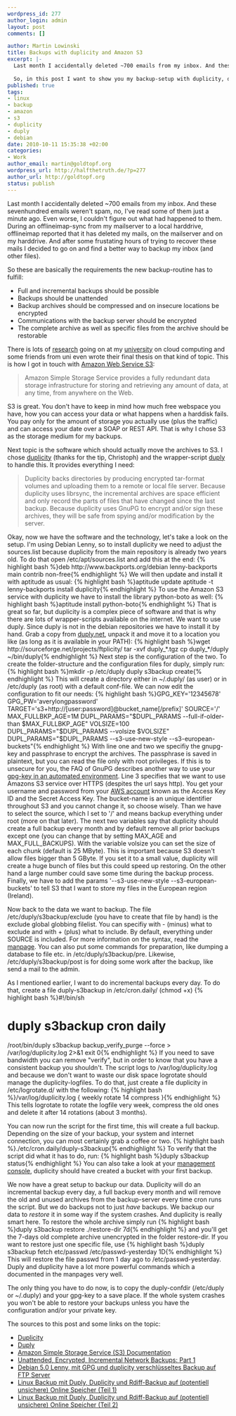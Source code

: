 ```yaml
--- 
wordpress_id: 277
author_login: admin
layout: post
comments: []

author: Martin Lowinski
title: Backups with duplicity and Amazon S3
excerpt: |-
  Last month I accidentally deleted ~700 emails from my inbox. And these sevenhundred emails weren't spam, no, I've read some of them just a minute ago. Even worse, I couldn't figure out what had happened to them. During an offlineimap-sync from my mailserver to a local harddrive offlineimap reported that it deleted my mails, on the mailserver and on my harddrive. And after some frustating hours of trying to recover these mails I decided to go on and find a better way to backup my inbox (and other files).
  
  So, in this post I want to show you my backup-setup with duplicity, duply and Amazons S3.
published: true
tags: 
- linux
- backup
- amazon
- s3
- duplicity
- duply
- debian
date: 2010-10-11 15:35:38 +02:00
categories: 
- Work
author_email: martin@goldtopf.org
wordpress_url: http://halfthetruth.de/?p=277
author_url: http://goldtopf.org
status: publish
---
```

Last month I accidentally deleted ~700 emails from my inbox. And these sevenhundred emails weren't spam, no, I've read some of them just a minute ago. Even worse, I couldn't figure out what had happened to them. During an offlineimap-sync from my mailserver to a local harddrive, offlineimap reported that it has deleted my mails, on the mailserver and on my harddrive. And after some frustating hours of trying to recover these mails I decided to go on and find a better way to backup my inbox (and other files).

So these are basically the requirements the new backup-routine has to fulfill:
<ul>
	<li>Full and incremental backups should be possible</li>
	<li>Backups should be unattended</li>
	<li>Backup archives should be compressed and on insecure locations be encrypted</li>
	<li>Communications with the backup server should be encrypted</li>
	<li>The complete archive as well as specific files from the archive should be restorable</li>
</ul>
There is lots of <a href="http://www.wolke.hs-furtwangen.de/">research</a> going on at my <a href="http://www.hs-furtwangen.de">university</a> on cloud computing and some friends from uni even wrote their final thesis on that kind of topic. This is how I got in touch with <a href="http://aws.amazon.com/s3/">Amazon Web Service S3</a>:
<blockquote>Amazon Simple Storage Service provides a fully redundant data storage infrastructure for storing and retrieving any amount of data, at any time, from anywhere on the Web.</blockquote>
S3 is great. You don't have to keep in mind how much free webspace you have, how you can access your data or what happens when a harddisk fails. You pay only for the amount of storage you actually use (plus the traffic) and can access your date over a SOAP or REST API. That is why I chose S3 as the storage medium for my backups.

Next topic is the software which should actually move the archives to S3. I chose <a href="http://duplicity.nongnu.org/">duplicity</a> (thanks for the tip, Christoph) and the wrapper-script <a href="http://duply.net/">duply</a> to handle this. It provides everything I need:
<blockquote>Duplicity backs directories by producing encrypted tar-format volumes and uploading them to a remote or local file server. Because duplicity uses librsync, the incremental archives are space efficient and only record the parts of files that have changed since the last backup. Because duplicity uses GnuPG to encrypt and/or sign these archives, they will be safe from spying and/or modification by the server.</blockquote>
Okay, now we have the software and the technology, let's take a look on the setup. I'm using Debian Lenny, so to install duplicity we need to adjust the sources.list because duplicity from the main repository is already two years old. To do that open /etc/apt/sources.list and add this at the end:
{% highlight bash %}deb http://www.backports.org/debian lenny-backports main contrib non-free{% endhighlight %}
We will then update and install it with aptitude as usual:
{% highlight bash %}aptitude update
aptitude -t lenny-backports install duplicity{% endhighlight %}
To use the Amazon S3 service with duplicity we have to install the library python-boto as well:
{% highlight bash %}aptitude install python-boto{% endhighlight %}
That is great so far, but duplicity is a complex piece of software and that is why there are lots of wrapper-scripts available on the internet. We want to use duply. Since duply is not in the debian repositories we have to install it by hand. Grab a copy from <a href="http://duply.net">duply.net</a>, unpack it and move it to a location you like (as long as it is available in your PATH):
{% highlight bash %}wget http://sourceforge.net/projects/ftplicity/
tar -xvf duply_*.tgz
cp duply_*/duply ~/bin/duply{% endhighlight %}
Next step is the configuration of the two. To create the folder-structure and the configuration files for duply, simply run:
{% highlight bash %}mkdir -p /etc/duply
duply s3backup create{% endhighlight %}
This will create a directory either in ~/.duply/ (as user) or in /etc/duply (as root) with a default conf-file. We can now edit the configuration to fit our needs:
{% highlight bash %}GPG_KEY='12345678'
GPG_PW='averylongpassword'
TARGET='s3+http://[user:password]@bucket_name[/prefix]'
SOURCE='/'
MAX_FULLBKP_AGE=1M
DUPL_PARAMS="$DUPL_PARAMS --full-if-older-than $MAX_FULLBKP_AGE"
VOLSIZE=100
DUPL_PARAMS="$DUPL_PARAMS --volsize $VOLSIZE"
DUPL_PARAMS="$DUPL_PARAMS --s3-use-new-style --s3-european-buckets"{% endhighlight %}
With line one and two we specifiy the gnupg-key and passphrase to encrypt the archives. The passphrase is saved in plaintext, but you can read the file only with root privileges. If this is to unsecure for you, the FAQ of GnuPG describes another way to use your <a href="http://www.gnupg.org/faq/GnuPG-FAQ.html#how-can-i-use-gnupg-in-an-automated-environment">gpg-key in an automated environment</a>. Line 3 specifies that we want to use Amazons S3 service over HTTPS (despites the url says http). You get your username and password from your <a href="http://aws.amazon.com/account/">AWS account</a> known as the Access Key ID and the Secret Access Key. The bucket-name is an unique identifier throughout S3 and you cannot change it, so choose wisely. Than we have to select the source, which I set to '/' and means backup everything under root (more on that later). The next two variables say that duplicity should create a full backup every month and by default remove all prior backups except one (you can change that by setting MAX_AGE and MAX_FULL_BACKUPS). With the variable volsize you can set the size of each chunk (default is 25 MByte). This is important because S3 doesn't allow files bigger than 5 GByte. If you set it to a small value, duplicity will create a huge bunch of files but this could speed up restoring. On the other hand a large number could save some time during the backup process. Finally, we have to add the params '--s3-use-new-style --s3-european-buckets' to tell S3 that I want to store my files in the European region (Ireland).

Now back to the data we want to backup. The file /etc/duply/s3backup/exclude (you have to create that file by hand) is the exclude global globbing filelist. You can specifiy with - (minus) what to exclude and with + (plus) what to include. By default, everything under SOURCE is included. For more information on the syntax, read the <a href="http://duplicity.nongnu.org/duplicity.1.html#toc9">manpage</a>. You can also put some commands for preparation, like dumping a database to file etc. in /etc/duply/s3backup/pre. Likewise, /etc/duply/s3backup/post is for doing some work after the backup, like send a mail to the admin.

As I mentioned earlier, I want to do incremental backups every day. To do that, create a file duply-s3backup in /etc/cron.daily/ (chmod +x)
{% highlight bash %}#!/bin/sh
#
# duply s3backup cron daily
/root/bin/duply s3backup backup_verify_purge --force > /var/log/duplicity.log 2>&1
exit 0{% endhighlight %}
If you need to save bandwidth you can remove "verify", but in order to know that you have a consistent backup you shouldn't. The script logs to /var/log/duplicity.log and because we don't want to waste our disk space logrotate should manage the duplicity-logfiles. To do that, just create a file duplicity in /etc/logrotate.d/ with the following:
{% highlight bash %}/var/log/duplicity.log {
       weekly
       rotate 14
       compress
}{% endhighlight %}
This tells logrotate to rotate the logfile very week, compress the old ones and delete it after 14 rotations (about 3 months).

You can now run the script for the first time, this will create a full backup. Depending on the size of your backup, your system and internet connection, you can most certainly grab a coffee or two.
{% highlight bash %}./etc/cron.daily/duply-s3backup{% endhighlight %}
To verify that the script did what it has to do, run:
{% highlight bash %}duply s3backup status{% endhighlight %}
You can also take a look at your <a href="https://console.aws.amazon.com/s3/home">management console</a>, duplicity should have created a bucket with your first backup.

We now have a great setup to backup our data. Duplicity will do an incremental backup every day, a full backup every month and will remove the old and unused archives from the backup-server every time cron runs the script. But we do backups not to just <em>have</em> backups. We backup our data to <em>restore</em> it in some way if the system crashes. And duplicity is really smart here. To restore the whole archive simply run
{% highlight bash %}duply s3backup restore ./restore-dir 7d{% endhighlight %}
and you'll get the 7-days old complete archive unencrypted in the folder restore-dir. If you want to restore just one specific file, use
{% highlight bash %}duply s3backup fetch etc/passwd /etc/passwd-yesterday 1D{% endhighlight %}
This will restore the file passwd from 1 day ago to /etc/passwd-yesterday. Duply and duplicity have a lot more powerful commands which a documented in the manpages very well.

The only thing you have to do now, is to copy the duply-confdir (/etc/duply or ~/.duply) and your gpg-key to a save place. If the whole system crashes you won't be able to restore your backups unless you have the configuration and/or your private key.

The sources to this post and some links on the topic:
<ul>
	<li><a href="http://duplicity.nongnu.org/">Duplicity</a></li>
	<li><a href="http://duply.net">Duply</a></li>
	<li><a href="http://aws.amazon.com/documentation/s3/">Amazon Simple Storage Service (S3) Documentation</a></li>
	<li><a href="http://www.debian-administration.org/articles/209">Unattended, Encrypted, Incremental Network Backups: Part 1</a></li>
	<li><a href="http://marcel-adamczyk.de/?p=34">Debian 5.0 Lenny, mit GPG und duplicity verschl&uuml;sseltes Backup auf FTP Server</a></li>
	<li><a href="http://www.marcogabriel.com/blog/archives/585-Linux-Backup-mit-Duply,-Duplicity-und-Rdiff-Backup-auf-potentiell-unsichere-Online-Speicher-Teil-1.html">Linux Backup mit Duply, Duplicity und Rdiff-Backup auf (potentiell unsichere) Online Speicher (Teil 1)</a></li>
	<li><a href="http://www.marcogabriel.com/blog/archives/586-Linux-Backup-mit-Duply,-Duplicity-und-Rdiff-Backup-auf-potentiell-unsichere-Online-Speicher-Teil-2.html">Linux Backup mit Duply, Duplicity und Rdiff-Backup auf (potentiell unsichere) Online Speicher (Teil 2)</a></li>
</ul>
